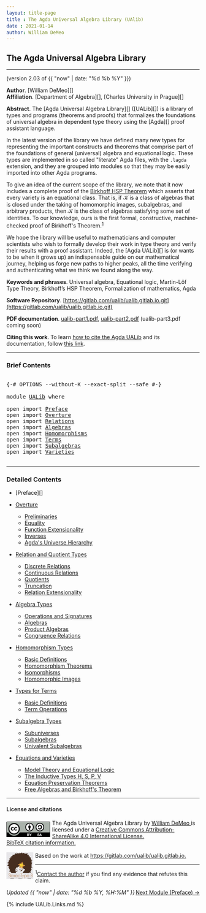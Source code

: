```yaml
---
layout: title-page
title : The Agda Universal Algebra Library (UAlib)
date : 2021-01-14
author: William DeMeo
---
```


<!--

FILE      : UALib.lagda
AUTHOR    : William DeMeo  <williamdemeo@gmail.com>
DATED     : 14 Jan 2021
UPDATED   : 15 Jan 2021
COPYRIGHT : (c) 2021 William DeMeo

[The Agda Universal Algebra Library](UALib.html)

LICENSE:

The software in this file is subject to the GNU General Public License v3.0.

See the LICENSE file at https://gitlab.com/ualib/ualib.gitlab.io/-/blob/master/LICENSE

The text other than software is copyright of the author. It can be
used for scholarly purposes subject to the usual academic conventions
of citation.

* The *.lagda files are not meant to be read by people, but rather to be
  type-checked by the Agda proof assistant and to automatically generate html files
  (which are meant to be read by people).

* This is done with the generatehtml file to generate markdown and html files from the
  literate Agda (.lagda) files, and then using jekyll to convert markdown into html.

-->

## <a id="ualib">The Agda Universal Algebra Library</a>

---------------------------------------------------------------------------------

(version 2.03 of {{ "now" | date: "%d %b %Y" }})

**Author**. [William DeMeo][]  
**Affiliation**. [Department of Algebra][], [Charles University in Prague][]

**Abstract**. The [Agda Universal Algebra Library][] ([UALib][]) is a library of types and programs (theorems and proofs) that formalizes the foundations of universal algebra in dependent type theory using the [Agda][] proof assistant language.

In the latest version of the library we have defined many new types for representing the important constructs and theorems that comprise part of the foundations of general (universal) algebra and equational logic. These types are implemented in so called "literate" Agda files, with the `.lagda` extension, and they are grouped into modules so that they may be easily imported into other Agda programs.

To give an idea of the current scope of the library, we note that it now includes a complete proof of the [Birkhoff HSP Theorem](Birkhoff.HSPTheorem.html) which asserts that every variety is an equational class.  That is, if 𝒦 is a class of algebras that is closed under the taking of homomorphic images, subalgebras, and arbitrary products, then 𝒦 is the class of algebras satisfying some set of identities. To our knowledge, ours is the first formal, constructive, machine-checked proof of Birkhoff's Theorem.<sup>[1](UALib.html#fn1)</sup>

We hope the library will be useful to mathematicians and computer scientists who wish to formally develop their work in type theory and verify their results with a proof assistant. Indeed, the [Agda UALib][] is (or wants to be when it grows up) an indispensable guide on our mathematical journey, helping us forge new paths to higher peaks, all the time verifying and authenticating what we think we found along the way.

**Keywords and phrases**. Universal algebra, Equational logic, Martin-Löf Type Theory, Birkhoff’s HSP Theorem, Formalization of mathematics, Agda

**Software Repository**. [https://gitlab.com/ualib/ualib.gitlab.io.git](https://gitlab.com/ualib/ualib.gitlab.io.git)

**PDF documentation**. [ualib-part1.pdf](ualib-part1.pdf), [ualib-part2.pdf](ualib-part2.pdf) (ualib-part3.pdf coming soon)

**Citing this work**. To learn [how to cite the Agda UALib](Preface.html#how-to-cite-the-agda-ualib) and its documentation, follow [this link](Preface.html#how-to-cite-the-agda-ualib).

--------------------------------

### <a id="brief-contents"></a> Brief Contents

<pre class="Agda">

<a id="3629" class="Symbol">{-#</a> <a id="3633" class="Keyword">OPTIONS</a> <a id="3641" class="Pragma">--without-K</a> <a id="3653" class="Pragma">--exact-split</a> <a id="3667" class="Pragma">--safe</a> <a id="3674" class="Symbol">#-}</a>

<a id="3679" class="Keyword">module</a> <a id="3686" href="UALib.html" class="Module">UALib</a> <a id="3692" class="Keyword">where</a>

<a id="3699" class="Keyword">open</a> <a id="3704" class="Keyword">import</a> <a id="3711" href="Preface.html" class="Module">Preface</a>
<a id="3719" class="Keyword">open</a> <a id="3724" class="Keyword">import</a> <a id="3731" href="Overture.html" class="Module">Overture</a>
<a id="3740" class="Keyword">open</a> <a id="3745" class="Keyword">import</a> <a id="3752" href="Relations.html" class="Module">Relations</a>
<a id="3762" class="Keyword">open</a> <a id="3767" class="Keyword">import</a> <a id="3774" href="Algebras.html" class="Module">Algebras</a>
<a id="3783" class="Keyword">open</a> <a id="3788" class="Keyword">import</a> <a id="3795" href="Homomorphisms.html" class="Module">Homomorphisms</a>
<a id="3809" class="Keyword">open</a> <a id="3814" class="Keyword">import</a> <a id="3821" href="Terms.html" class="Module">Terms</a>
<a id="3827" class="Keyword">open</a> <a id="3832" class="Keyword">import</a> <a id="3839" href="Subalgebras.html" class="Module">Subalgebras</a>
<a id="3851" class="Keyword">open</a> <a id="3856" class="Keyword">import</a> <a id="3863" href="Varieties.html" class="Module">Varieties</a>

</pre>

-------------------------------------------

### <a id="detailed-contents"></a> Detailed Contents

- [Preface][]

- [Overture](Overture.html)
  - [Preliminaries](Overture.Preliminaries.html)
  - [Equality](Overture.Equality.html)
  - [Function Extensionality](Overture.FunExtensionality.html)
  - [Inverses](Overture.Inverses.html)
  - [Agda's Universe Hierarchy](Overture.Lifts.html)

- [Relation and Quotient Types](Relations.html)
  - [Discrete Relations](Relations.Discrete.html)
  - [Continuous Relations](Relations.Continuous.html)
  - [Quotients](Relations.Quotients.html)
  - [Truncation](Relations.Truncation.html)
  - [Relation Extensionality](Relations.Extensionality.html)

- [Algebra Types](Algebras.html)
  - [Operations and Signatures](Algebras.Signatures.html)
  - [Algebras](Algebras.Algebras.html)
  - [Product Algebras](Algebras.Products.html)
  - [Congruence Relations](Algebras.Congruences.html)

- [Homomorphism Types](Homomorphisms.html)
  - [Basic Definitions](Homomorphisms.Basic.html)
  - [Homomorphism Theorems](Homomorphisms.Noether.html)
  - [Isomorphisms](Homomorphisms.Isomorphisms.html)
  - [Homomorphic Images](Homomorphisms.HomomorphicImages.html)

- [Types for Terms](Terms.html)
  - [Basic Definitions](Terms.Basic.html)
  - [Term Operations](Terms.Operations.html)

- [Subalgebra Types](Subalgebras.html)
  - [Subuniverses](Subalgebras.Subuniverses.html)
  - [Subalgebras](Subalgebras.Subalgebras)
  - [Univalent Subalgebras](Subalgebras.Univalent.html)

- [Equations and Varieties](Varieties.html)
  - [Model Theory and Equational Logic](Varieties.EquationalLogic.html)
  - [The Inductive Types H, S, P, V](Varieties.Varieties.html)
  - [Equation Preservation Theorems](Varieties.Preservation.html)
  - [Free Algebras and Birkhoff's Theorem](Varieties.FreeAlgebras.html)

---------------------------------------

#### License and citations

<a rel="license" href="http://creativecommons.org/licenses/by-sa/4.0/">
  <img alt="Creative Commons License" style="border-width:0; float: left; padding:5px 5px 0px 0px" height='40' src="css/by-sa.svg" />
  <!-- <img alt="Creative Commons License" style="border-width:0; float: left; padding:5px 5px 0px 0px" height='40' src="https://i.creativecommons.org/l/by-sa/4.0/88x31.png" /> -->
</a>
<span xmlns:dct="http://purl.org/dc/terms/" property="dct:title">
  The Agda Universal Algebra Library
</span> by
<a xmlns:cc="http://creativecommons.org/ns#" href="https://williamdemeo.gitlab.io/" property="cc:attributionName" rel="cc:attributionURL">
  William DeMeo
</a>
is licensed under a
<a rel="license" href="http://creativecommons.org/licenses/by-sa/4.0/">
  Creative Commons Attribution-ShareAlike 4.0 International License.
</a>
<br />
<a href="https://ualib.gitlab.io/Preface.html#how-to-cite-the-agda-ualib">BibTeX citation information.</a>
<br />
<br />
<a href="https://stereotypeb.gitlab.io"><img alt="stereotypeb" style="border-width:0; float: left; padding:0px 5px 0px 0px;" width='70' src="css/stereotypeb-avatar.png" /></a>
Based on the work at
<a xmlns:dct="http://purl.org/dc/terms/" href="https://gitlab.com/ualib/ualib.gitlab.io" rel="dct:source">
  https://gitlab.com/ualib/ualib.gitlab.io.
</a>

<p></p>

---------------------------------

<span class="footnote" id="fn1"><sup>1</sup>[Contact the author](mailto:williamdemeo@gmail.com) if you find any evidence that refutes this claim.</span>

<p></p>

<span style="float:right;">[Next Module (Preface) →](Preface.html)</span>


<div class="container">
<p>
<i>Updated {{ "now" | date: "%d %b %Y, %H:%M" }}</i>
</p>
</div>


{% include UALib.Links.md %}

